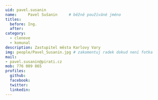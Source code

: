 ```yaml
---
uid: pavel.susanin
name:     Pavel Sušanin  	# běžně používáné jméno
titles:
  before: Ing.
  after:
category:
  - clenove
  - komunal
description: Zastupitel města Karlovy Vary
img: people/Pavel_Susanin.jpg # zakomentuj radek dokud není fotka
mail:
- pavel.susanin@pirati.cz
mob: 776 009 865
profiles:
  github:
  facebook:
  twitter:
  linkedin:
---
```

